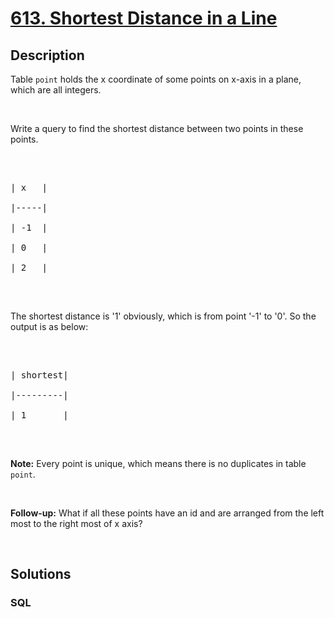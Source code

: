 # [613. Shortest Distance in a Line](https://leetcode.com/problems/shortest-distance-in-a-line)



## Description

Table <code>point</code> holds the x coordinate of some points on x-axis in a plane, which are all integers.

<p>&nbsp;</p>

Write a query to find the shortest distance between two points in these points.



<p>&nbsp;</p>



<pre>

| x   |

|-----|

| -1  |

| 0   |

| 2   |

</pre>



<p>&nbsp;</p>

The shortest distance is &#39;1&#39; obviously, which is from point &#39;-1&#39; to &#39;0&#39;. So the output is as below:



<p>&nbsp;</p>



<pre>

| shortest|

|---------|

| 1       |

</pre>



<p>&nbsp;</p>

<b>Note:</b> Every point is unique, which means there is no duplicates in table <code>point</code>.



<p>&nbsp;</p>

<b>Follow-up:</b> What if all these points have an id and are arranged from the left most to the right most of x axis?



<p>&nbsp;</p>



## Solutions

<!-- tabs:start -->

### **SQL**

```sql

```

<!-- tabs:end -->